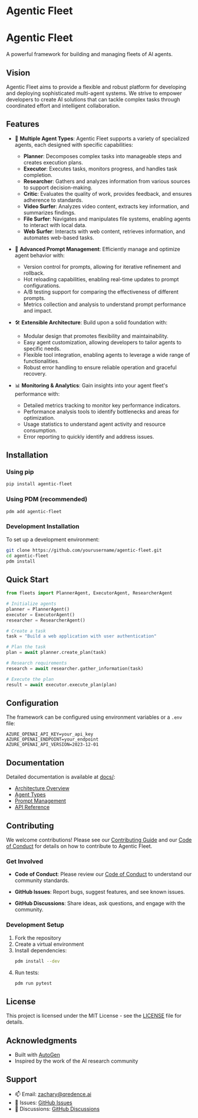 # Agentic Fleet

# Agentic Fleet

A powerful framework for building and managing fleets of AI agents.

## Vision

Agentic Fleet aims to provide a flexible and robust platform for developing and deploying sophisticated multi-agent systems. We strive to empower developers to create AI solutions that can tackle complex tasks through coordinated effort and intelligent collaboration.

## Features

- 🤖 **Multiple Agent Types**: Agentic Fleet supports a variety of specialized agents, each designed with specific capabilities:
  - **Planner**: Decomposes complex tasks into manageable steps and creates execution plans.
  - **Executor**: Executes tasks, monitors progress, and handles task completion.
  - **Researcher**: Gathers and analyzes information from various sources to support decision-making.
  - **Critic**: Evaluates the quality of work, provides feedback, and ensures adherence to standards.
  - **Video Surfer**: Analyzes video content, extracts key information, and summarizes findings.
  - **File Surfer**: Navigates and manipulates file systems, enabling agents to interact with local data.
  - **Web Surfer**: Interacts with web content, retrieves information, and automates web-based tasks.

- 🔄 **Advanced Prompt Management**: Efficiently manage and optimize agent behavior with:
  - Version control for prompts, allowing for iterative refinement and rollback.
  - Hot reloading capabilities, enabling real-time updates to prompt configurations.
  - A/B testing support for comparing the effectiveness of different prompts.
  - Metrics collection and analysis to understand prompt performance and impact.

- 🛠️ **Extensible Architecture**: Build upon a solid foundation with:
  - Modular design that promotes flexibility and maintainability.
  - Easy agent customization, allowing developers to tailor agents to specific needs.
  - Flexible tool integration, enabling agents to leverage a wide range of functionalities.
  - Robust error handling to ensure reliable operation and graceful recovery.

- 📊 **Monitoring & Analytics**: Gain insights into your agent fleet's performance with:
  - Detailed metrics tracking to monitor key performance indicators.
  - Performance analysis tools to identify bottlenecks and areas for optimization.
  - Usage statistics to understand agent activity and resource consumption.
  - Error reporting to quickly identify and address issues.

## Installation

### Using pip

```bash
pip install agentic-fleet
```

### Using PDM (recommended)

```bash
pdm add agentic-fleet
```

### Development Installation

To set up a development environment:

```bash
git clone https://github.com/yourusername/agentic-fleet.git
cd agentic-fleet
pdm install
```

## Quick Start

```python
from fleets import PlannerAgent, ExecutorAgent, ResearcherAgent

# Initialize agents
planner = PlannerAgent()
executor = ExecutorAgent()
researcher = ResearcherAgent()

# Create a task
task = "Build a web application with user authentication"

# Plan the task
plan = await planner.create_plan(task)

# Research requirements
research = await researcher.gather_information(task)

# Execute the plan
result = await executor.execute_plan(plan)
```

## Configuration

The framework can be configured using environment variables or a `.env` file:

```env
AZURE_OPENAI_API_KEY=your_api_key
AZURE_OPENAI_ENDPOINT=your_endpoint
AZURE_OPENAI_API_VERSION=2023-12-01
```

## Documentation

Detailed documentation is available at [docs/](https://github.com/yourusername/agentic-fleet/tree/main/docs):
- [Architecture Overview](https://github.com/yourusername/agentic-fleet/blob/main/docs/architecture.md)
- [Agent Types](https://github.com/yourusername/agentic-fleet/blob/main/docs/agents.md)
- [Prompt Management](https://github.com/yourusername/agentic-fleet/blob/main/docs/prompts.md)
- [API Reference](https://github.com/yourusername/agentic-fleet/tree/main/docs/api)

## Contributing

We welcome contributions! Please see our [Contributing Guide](CONTRIBUTING.md) and our [Code of Conduct](CODE_OF_CONDUCT.md) for details on how to contribute to Agentic Fleet.

### Get Involved
- **Code of Conduct**: Please review our [Code of Conduct](CODE_OF_CONDUCT.md) to understand our community standards.

- **GitHub Issues**: Report bugs, suggest features, and see known issues.
- **GitHub Discussions**: Share ideas, ask questions, and engage with the community.

### Development Setup

1. Fork the repository
2. Create a virtual environment
3. Install dependencies:
   ```bash
   pdm install --dev
   ```
4. Run tests:
   ```bash
   pdm run pytest
   ```

## License

This project is licensed under the MIT License - see the [LICENSE](LICENSE) file for details.

## Acknowledgments

- Built with [AutoGen](https://microsoft.github.io/autogen/)
- Inspired by the work of the AI research community

## Support

- 📫 Email: zachary@qredence.ai
- 🐛 Issues: [GitHub Issues](https://github.com/yourusername/agentic-fleet/issues)
- 💬 Discussions: [GitHub Discussions](https://github.com/yourusername/agentic-fleet/discussions)
